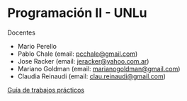 # Programación II - UNLu

Docentes

* Mario Perello
* Pablo Chale (email: pcchale@gmail.com)
* Jose Racker (email: jeracker@yahoo.com.ar)
* Mariano Goldman (email: marianogoldman@gmail.com)
* Claudia Reinaudi (email: clau.reinaudi@gmail.com)

[Guía de trabajos prácticos](practicas/guia.md)
